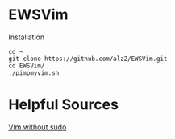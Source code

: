 # EWSVim
Installation
```
cd ~
git clone https://github.com/alz2/EWSVim.git
cd EWSVim/ 
./pimpmyvim.sh
```

# Helpful Sources
[Vim without sudo](http://hep-comp.blogspot.com/2011/07/vim-install-no-root-privileges.html)
